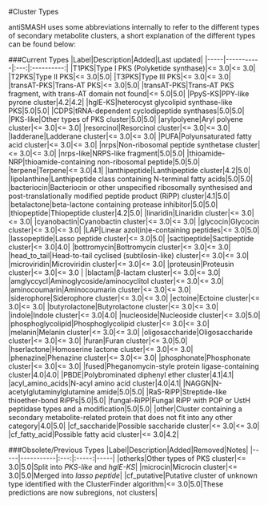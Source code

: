 #Cluster Types

antiSMASH uses some abbreviations internally to refer to the different
types of secondary metabolite clusters, a short explanation of the different
types can be found below:

###Current Types
|Label|Description|Added|Last updated|
|-----|-----------|:---:|:----------:|
|<span id="t1pks">T1PKS</span>|Type I PKS (Polyketide synthase)|&lt;= 3.0|&lt;= 3.0|
|<span id="t2pks">T2PKS</span>|Type II PKS|&lt;= 3.0|5.0|
|<span id="t2pks">T3PKS</span>|Type III PKS|&lt;= 3.0|&lt;= 3.0|
|<span id="transatpks"><span id="transat-pks">transAT-PKS</span></span>|Trans-AT PKS|&lt;= 3.0|5.0|
|<span id="transatpks-like"><span id="transat-pks-like">transAT-PKS</span></span>|Trans-AT PKS fragment, with trans-AT domain not found|&lt;= 5.0|5.0|
|<span id="ppys-ks"><span id="ppysks">PpyS-KS</span></span>|PPY-like pyrone cluster|4.2|4.2|
|<span id="hgle-ks"><span id="hgleks">hglE-KS</span></span>|heterocyst glycolipid synthase-like PKS|5.0|5.0|
|<span id="cdps">CDPS</span>|tRNA-dependent cyclodipeptide synthases|5.0|5.0|
|<span id="pks-like">PKS-like</span>|Other types of PKS cluster|5.0|5.0|
|<span id="arylpolyene">arylpolyene</span>|Aryl polyene cluster|&lt;= 3.0|&lt;= 3.0|
|<span id="resorcinol">resorcinol</span>|Resorcinol cluster|&lt;= 3.0|&lt;= 3.0|
|<span id="ladderane">ladderane</span>|Ladderane cluster|&lt;= 3.0|&lt;= 3.0|
|<span id="pufa">PUFA</span>|Polyunsaturated fatty acid cluster|&lt;= 3.0|&lt;= 3.0|
|<span id="nrps">nrps</span>|Non-ribosomal peptide synthetase cluster|&lt;= 3.0|&lt;= 3.0|
|<span id="nrps-like"><span id="nrpsfragment">nrps-like</span></span>|NRPS-like fragment|5.0|5.0|
|<span id="thioamide-NRP">thioamide-NRP</span>|thioamide-containing non-ribosomal peptide|5.0|5.0|
|<span id="terpene">terpene</span>|Terpene|&lt;= 3.0|4.1|
|<span id="lantipeptide"><span id="lanthipeptide">lanthipeptide</span></span>|Lanthipeptide cluster|4.2|5.0|
|<span id="lipolanthine">lipolanthine</span>|Lanthipeptide class containing N-terminal fatty acids|5.0|5.0|
|<span id="bacteriocin">bacteriocin</span>|Bacteriocin or other unspecified ribosomally synthesised and post-translationally modified peptide product (RiPP) cluster|4.1|5.0|
|<span id="betalactone">betalactone</span>|beta-lactone containing protease inhibitor|5.0|5.0|
|<span id="thiopeptide">thiopeptide</span>|Thiopeptide cluster|4.2|5.0|
|<span id="linaridin">linaridin</span>|Linaridin cluster|&lt;= 3.0|&lt;= 3.0|
|<span id="cyanobactin">cyanobactin</span>|Cyanobactin cluster|&lt;= 3.0|&lt;= 3.0|
|<span id="glycocin">glycocin</span>|Glycocin cluster|&lt;= 3.0|&lt;= 3.0|
|<span id="lap">LAP</span>|Linear azol(in)e-containing peptides|&lt;= 3.0|5.0|
|<span id="lassopeptide">lassopeptide</span>|Lasso peptide cluster|&lt;= 3.0|5.0|
|<span id="sactipeptide">sactipeptide</span>|Sactipeptide cluster|&lt;= 3.0|4.0|
|<span id="bottromycin">bottromycin</span>|Bottromycin cluster|&lt;= 3.0|&lt;= 3.0|
|<span id="head_to_tail">head_to_tail</span>|Head-to-tail cyclised (subtilosin-like) cluster|&lt;= 3.0|&lt;= 3.0|
|<span id="microviridin">microviridin</span>|Microviridin cluster|&lt;= 3.0|&lt;= 3.0|
|<span id="proteusin">proteusin</span>|Proteusin cluster|&lt;= 3.0|&lt;= 3.0 |
|<span id="blactam">blactam</span>|&beta;-lactam cluster|&lt;= 3.0|&lt;= 3.0|
|<span id="amglyccycl">amglyccycl</span>|Aminoglycoside/aminocyclitol cluster|&lt;= 3.0|&lt;= 3.0|
|<span id="aminocoumarin">aminocoumarin</span>|Aminocoumarin cluster|&lt;= 3.0|&lt;= 3.0|
|<span id="siderophore">siderophore</span>|Siderophore cluster|&lt;= 3.0|&lt;= 3.0|
|<span id="ectoine">ectoine</span>|Ectoine cluster|&lt;= 3.0|&lt;= 3.0|
|<span id="butyrolactone">butyrolactone</span>|Butyrolactone cluster|&lt;= 3.0|&lt;= 3.0|
|<span id="indole">indole</span>|Indole cluster|&lt;= 3.0|4.0|
|<span id="nucleoside">nucleoside</span>|Nucleoside cluster|&lt;= 3.0|5.0|
|<span id="phosphoglycolipid">phosphoglycolipid</span>|Phosphoglycolipid cluster|&lt;= 3.0|&lt;= 3.0|
|<span id="melanin">melanin</span>|Melanin cluster|&lt;= 3.0|&lt;= 3.0|
|<span id="oligosaccharide">oligosaccharide</span>|Oligosaccharide cluster|&lt;= 3.0|&lt;= 3.0|
|<span id="furan">furan</span>|Furan cluster|&lt;= 3.0|5.0|
|<span id="hserlactone">hserlactone</span>|Homoserine lactone cluster|&lt;= 3.0|&lt;= 3.0|
|<span id="phenazine">phenazine</span>|Phenazine cluster|&lt;= 3.0|&lt;= 3.0|
|<span id="phosphonate">phosphonate</span>|Phosphonate cluster|&lt;= 3.0|&lt;= 3.0|
|<span id="fused">fused</span>|Pheganomycin-style protein ligase-containing cluster|4.0|4.0|
|<span id="pbde">PBDE</span>|Polybrominated diphenyl ether cluster|4.1|4.1|
|<span id="acyl_amino_acids">acyl_amino_acids</span>|N-acyl amino acid cluster|4.0|4.1|
|<span id="naggn">NAGGN</span>|N-acetylglutaminylglutamine amide|5.0|5.0|
|<span id="RaS-RiPP">RaS-RiPP</span>|Streptide-like thioether-bond RiPPs|5.0|5.0|
|<span id="fungal-RiPP">fungal-RiPP</span>|Fungal RiPP with POP or UstH peptidase types and a modification|5.0|5.0|
|<span id="other">other</span>|Cluster containing a secondary metabolite-related protein that does not fit into any other category|4.0|5.0|
|<span id="cf_saccharide">cf_saccharide</span>|Possible saccharide cluster|&lt;= 3.0|&lt;= 3.0|
|<span id="cf_fatty_acid">cf_fatty_acid</span>|Possible fatty acid cluster|&lt;= 3.0|4.2|

###Obsolete/Previous Types
|Label|Description|Added|Removed|Notes|
|-----|-----------|:---:|:-----:|-----|
|<span id="otherks">otherks</span>|Other types of PKS cluster|&lt;= 3.0|5.0|Split into *PKS-like* and *hglE-KS*|
|<span id="microcin">microcin</span>|Microcin cluster|&lt;= 3.0|5.0|Merged into *lasso peptide*|
|<span id="cf_putative">cf_putative</span>|Putative cluster of unknown type identified with the ClusterFinder algorithm|&lt;= 3.0|5.0|These predictions are now subregions, not clusters|

